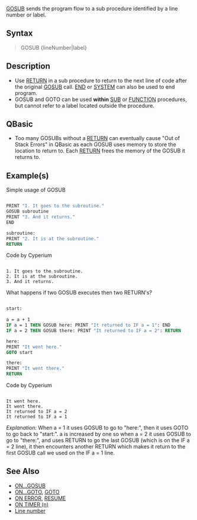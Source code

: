 [GOSUB](GOSUB) sends the program flow to a sub procedure identified by a line number or label.

## Syntax

> GOSUB {lineNumber|label}

## Description

* Use [RETURN](RETURN) in a sub procedure to return to the next line of code after the original [GOSUB](GOSUB) call. [END](END) or [SYSTEM](SYSTEM) can also be used to end program.
* GOSUB and GOTO can be used **within** [SUB](SUB) or [FUNCTION](FUNCTION) procedures, but cannot refer to a label located outside the procedure.

## QBasic

* Too many GOSUBs without a [RETURN](RETURN) can eventually cause "Out of Stack Errors" in QBasic as each GOSUB uses memory to store the location to return to. Each [RETURN](RETURN) frees the memory of the GOSUB it returns to.

## Example(s)

Simple usage of GOSUB

```vb

PRINT "1. It goes to the subroutine."
GOSUB subroutine
PRINT "3. And it returns."
END

subroutine:
PRINT "2. It is at the subroutine."
RETURN


```

Code by Cyperium

```text

1. It goes to the subroutine.
2. It is at the subroutine.
3. And it returns.

```

What happens if two GOSUB executes then two RETURN's?

```vb

start: 
 
a = a + 1 
IF a = 1 THEN GOSUB here: PRINT "It returned to IF a = 1": END 
IF a = 2 THEN GOSUB there: PRINT "It returned to IF a = 2": RETURN

here: 
PRINT "It went here." 
GOTO start

there: 
PRINT "It went there." 
RETURN 

```

Code by Cyperium

```text

It went here.
It went there.
It returned to IF a = 2
It returned to IF a = 1

```

*Explanation:* When a = 1 it uses GOSUB to go to "here:", then it uses GOTO to go back to "start:". a is increased by one so when a = 2 it uses GOSUB to go to "there:", and uses RETURN to go the last GOSUB (which is on the IF a = 2 line), it then encounters another RETURN which makes it return to the first GOSUB call we used on the IF a = 1 line.

## See Also

* [ON...GOSUB](ON...GOSUB)
* [ON...GOTO](ON...GOTO), [GOTO](GOTO)
* [ON ERROR](ON-ERROR), [RESUME](RESUME)
* [ON TIMER (n)](ON-TIMER-(n))
* [Line number](Line-number)
